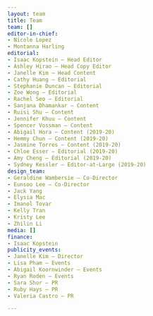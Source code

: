 ```yaml
---
layout: team
title: Team
team: []
editor-in-chief:
- Nicole Lopez
- Montanna Harling
editorial:
- Isaac Kopstein — Head Editor
- Ashley Hirao — Head Copy Editor
- Janelle Kim — Head Content
- Cathy Huang — Editorial
- Stephanie Duncan — Editorial
- Zoe Wong — Editorial
- Rachel Seo — Editorial
- Sanjana Dhamankar — Content
- Ruisi Shu — Content
- Jennifer Khuu — Content
- Spencer Vossman — Content
- Abigail Hora — Content (2019-20)
- Hemmy Chun — Content (2019-20)
- Jasmine Torres — Content (2019-20)
- Chloe Esser — Editorial (2019-20)
- Amy Cheng — Editorial (2019-20)
- Sydney Kessler — Editor-at-Large (2019-20)
design_team:
- Geraldine Wambersie — Co-Director
- Eunsoo Lee — Co-Director
- Jack Yang
- Elysia Mac
- Imanol Tovar
- Kelly Tran
- Kristy Lee
- Zhilin Li
media: []
finance:
- Isaac Kopstein
publicity_events:
- Janelle Kim — Director
- Lisa Pham — Events
- Abigail Koornwinder — Events
- Ryan Roden — Events
- Sara Shor — PR
- Ruby Hays — PR
- Valeria Castro — PR

---
```

